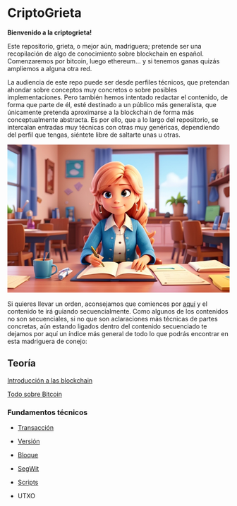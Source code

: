 # CriptoGrieta

**Bienvenido a la criptogrieta!**

Este repositorio, grieta, o mejor aún, madriguera; pretende ser una recopilación de algo de conocimiento sobre blockchain en español. Comenzaremos por bitcoin, luego ethereum... y si tenemos ganas quizás ampliemos a alguna otra red. 

La audiencia de este repo puede ser desde perfiles técnicos, que pretendan ahondar sobre conceptos muy concretos o sobre posibles implementaciones. Pero también hemos intentado redactar el contenido, de forma que parte de él, esté destinado a un público más generalista, que únicamente pretenda aproximarse a la blockchain de forma más conceptualmente abstracta. Es por ello, que a lo largo del repositorio, se intercalan entradas muy técnicas con otras muy genéricas, dependiendo del perfil que tengas, siéntete libre de saltarte unas u otras. 

![Learning](/images/learning.png)

Si quieres llevar un orden, aconsejamos que comiences por [aquí](/data/intro.md) y el contenido te irá guiando secuencialmente. Como algunos de los contenidos no son secuenciales, si no que son aclaraciones más técnicas de partes concretas, aún estando ligados dentro del contenido secuenciado te dejamos por aquí un índice más general de todo lo que podrás encontrar en esta madriguera de conejo:

## Teoría

[Introducción a las blockchain](/data/intro.md)

[Todo sobre Bitcoin](/data/bitcoin_01.md)

### Fundamentos técnicos

- [Transacción](/data/bitcoin_03.md)

- [Versión](/data/bitcoin_version.md)

- [Bloque](/data/bloque.md)

- [SegWit](/data/SegregatedWitness.md)

- [Scripts](/data/scriptbtc.md)

- UTXO
